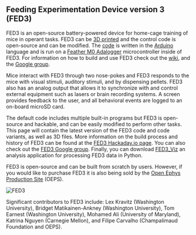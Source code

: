 ## Feeding Experimentation Device version 3 (FED3)

FED3 is an open-source battery-powered device for home-cage training of mice in operant tasks. FED3 can be [3D printed](https://github.com/KravitzLabDevices/FED3/tree/master/3Dfiles) and the control code is open-source and can be modified. The [code](https://github.com/KravitzLabDevices/FED3/tree/master/ArduinoCode) is written in the [Arduino](https://www.arduino.cc/) language and is run on a [Feather M0 Adalogger](https://www.adafruit.com/product/2796) microcontroller inside of FED3.  For information on how to build and use FED3 check out the [wiki](https://github.com/KravitzLabDevices/FED3/wiki), and the [Google group](https://groups.google.com/forum/#!forum/fedforum).

Mice interact with FED3 through two nose-pokes and FED3 responds to the mice with visual stimuli, auditory stimuli, and by dispensing pellets. FED3 also has an analog output that allows it to synchronize with and control external equipment such as lasers or brain recording systems. A screen provides feedback to the user, and all behavioral events are logged to an on-board microSD card. 

The default code includes multiple built-in programs but FED3 is open-source and hackable, and can be easily modified to perform other tasks. This page will contain the latest version of the FED3 code and code variants, as well as 3D files.  More information on the build process and history of FED3 can be found at the [FED3 Hackaday.io page](https://hackaday.io/project/106885-feeding-experimentation-device-3-fed3).  You can also check out the [FED3 Google group](https://groups.google.com/forum/#!forum/fedforum). Finally, you can download [FED3_Viz](https://github.com/KravitzLabAnalyses/FED3_Viz) an analysis application for processing FED3 data in Python.

FED3 is open-source and can be built from scratch by users. However, if you would like to purchase FED3 it is also being sold by the [Open Ephys Production Site](https://open-ephys.org/fed3/fed3) (OEPS).  

![FED3](https://raw.githubusercontent.com/KravitzLabDevices/FED3/master/photos/FED3_rotation.gif)

Significant contributors to FED3 include:
Lex Kravitz (Washington University), Bridget Matikainen-Ankney (Washington University), Tom Earnest (Washington University), Mohamed Ali (University of Maryland), Katrina Nguyen (Carnegie Mellon), and Filipe Carvalho (Champalimaud Foundation and OEPS).

